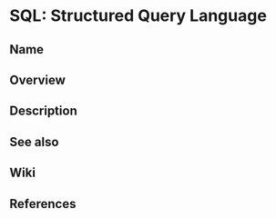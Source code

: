# SQL: Structured Query Language

## Name

## Overview

## Description

## See also

## Wiki

## References
